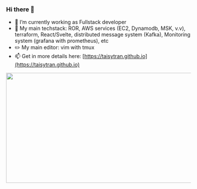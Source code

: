 ### Hi there 👋

- 🔭 I’m currently working as Fullstack developer
- :blue_book: My main techstack: ROR, AWS services (EC2, Dynamodb, MSK, v.v), terraform, React/Svelte, distributed message system (Kafka), Monitoring system (grafana with prometheus), etc
- :pencil2: My main editor: vim with tmux
- 📫 Get in more details here: [https://taisytran.github.io](https://taisytran.github.io)

<a href="https://github.com/devxb/gitanimals">
<img
  src="https://render.gitanimals.org/farms/taisytran"
  width="600"
  height="300"
/>
</a>

